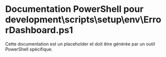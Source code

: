 # Documentation PowerShell pour development\scripts\setup\env\ErrorDashboard.ps1

Cette documentation est un placeholder et doit être générée par un outil PowerShell spécifique.
